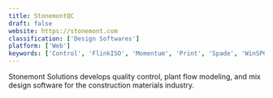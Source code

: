 ```yaml
---
title: StonemontQC
draft: false 
website: https://stonemont.com
classification: ['Design Softwares']
platform: ['Web']
keywords: ['Control', 'FlinkISO', 'Momentum', 'Print', 'Spade', 'WinSPC', 'Wisdom', 'isoTracker']
---
```

Stonemont Solutions develops quality control, plant flow modeling, and mix design software for the construction materials industry.